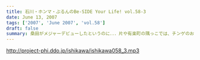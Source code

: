 ```yaml
---
title: 石川・ホンマ・ぶるんのBe-SIDE Your Life! vol.58-3
date: June 13, 2007
tags: ['2007', 'June 2007', 'vol.58']
draft: false
summary: 桑田がメジャーデビューしたというのに．．．片や有楽町の隅っこでは、チンゲのお話でここまで盛り上がるオーバーサーティお三方．．．来週は、月曜収録ができなくて、ちょっと配信が遅れてしまいそうなのですが、なんのことやら「７／２９」のお知らせができそうなので．．．絶対に聴いて下さいね！京都のリスナーさんたちはホムペの「お知らせ」を見逃さないでください！NAMAE
---
```


http://project-phi.ddo.jp/ishikawa/ishikawa058_3.mp3